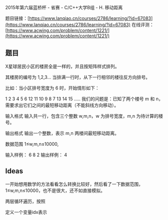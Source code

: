 2015年第六届蓝桥杯 - 省赛 - C/C++大学B组 - H. 移动距离

题目链接：[https://www.lanqiao.cn/courses/2786/learning/?id=67083](https://www.lanqiao.cn/courses/2786/learning/?id=67083)
在线评测：[https://www.acwing.com/problem/content/1221/](https://www.acwing.com/problem/content/1221/)

## 题目

X星球居民小区的楼房全是一样的，并且按矩阵样式排列。

其楼房的编号为 1,2,3…
当排满一行时，从下一行相邻的楼往反方向排号。

比如：当小区排号宽度为 6 时，开始情形如下：

1  2  3  4  5  6
12 11 10 9  8  7
13 14 15 .....
我们的问题是：已知了两个楼号 m 和 n，需要求出它们之间的最短移动距离（不能斜线方向移动）。

输入格式
输入共一行，包含三个整数 w,m,n，w 为排号宽度，m,n 为待计算的楼号。

输出格式
输出一个整数，表示 m,n 两楼间最短移动距离。

数据范围
1≤w,m,n≤10000,

输入样例：
6 8 2
输出样例：
4

## Ideas

一开始想用数学的方法看看怎么转换比较好，然后看了一下数据范围，1≤w,m,n≤10000，也不是很大，还不如直接模拟。

两层循环遍历，按照

定义一个变量idx表示